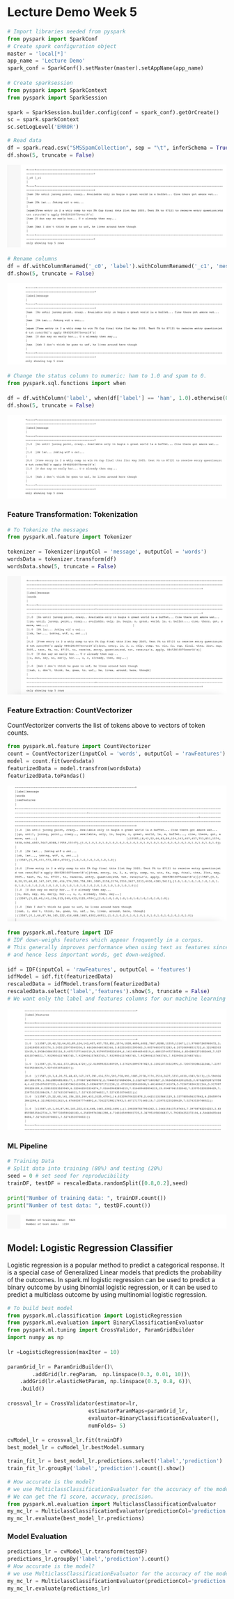 # Lecture Demo Week 5

```python
# Import libraries needed from pyspark
from pyspark import SparkConf
# Create spark configuration object
master = 'local[*]'
app_name = 'Lecture Demo'
spark_conf = SparkConf().setMaster(master).setAppName(app_name)

# Create sparksession
from pyspark import SparkContext
from pyspark import SparkSession

spark = SparkSession.builder.config(conf = spark_conf).getOrCreate()
sc = spark.sparkContext
sc.setLogLevel('ERROR')
```

```python
# Read data
df = spark.read.csv("SMSSpamCollection", sep = "\t", inferSchema = True, header = False)
df.show(5, truncate = False)
```

![截屏2021-01-07 下午10.35.58](https://raw.githubusercontent.com/DataDevLPY/TyporaPicStore/main/Picture202111220109120.png?token=AWS37JK4BSWSOWVOASP5CGTBTJ6XC)

```python
# Rename columns
df = df.withColumnRenamed('_c0', 'label').withColumnRenamed('_c1', 'message')
df.show(5, truncate = False)
```

![截屏2021-01-07 下午10.36.36](https://raw.githubusercontent.com/DataDevLPY/TyporaPicStore/main/Picture202111220109820.png?token=AWS37JNNXELWQWXMOHY5DL3BTJ6XG)

```python
# Change the status column to numeric: ham to 1.0 and spam to 0. 
from pyspark.sql.functions import when 

df = df.withColumn('label', when(df['label'] == 'ham', 1.0).otherwise(0.0))
df.show(5, truncate = False)
```

![截屏2021-01-07 下午10.39.32](https://raw.githubusercontent.com/DataDevLPY/TyporaPicStore/main/Picture202111220109526.png?token=AWS37JKLET57TXWN6UWKSQLBTJ6XQ)



### Feature Transformation: Tokenization

```python
# To Tokenize the messages
from pyspark.ml.feature import Tokenizer

tokenizer = Tokenizer(inputCol = 'message', outputCol = 'words')
wordsData = tokenizer.transform(df)
wordsData.show(5, truncate = False)
```

![截屏2021-01-07 下午10.43.52](https://raw.githubusercontent.com/DataDevLPY/TyporaPicStore/main/Picture202111220109315.png?token=AWS37JIX3D2X5WSB7A5SQODBTJ6X2)

### Feature Extraction: CountVectorizer

CountVectorizer converts the list of tokens above to vectors of token counts.

```python
from pyspark.ml.feature import CountVectorizer
count = CountVectorizer(inputCol = 'words', outputCol = 'rawFeatures')
model = count.fit(wordsdata)
featurizedData = model.transfrom(wordsData)
featurizedData.toPandas()
```

![截屏2021-01-07 下午10.50.43](https://raw.githubusercontent.com/DataDevLPY/TyporaPicStore/main/Picture202111220109818.png?token=AWS37JLGMI2NOLJKUJ4BAITBTJ6YS)

```python
from pyspark.ml.feature import IDF
# IDF down-weighs features which appear frequently in a corpus. 
# This generally improves performance when using text as features since most frequent, 
# and hence less important words, get down-weighed.

idf = IDF(inputCol = 'rawFeatures', outputCol = 'features')
idfModel = idf.fit(featurizedData)
rescaledData = idfModel.transform(featurizedData)
rescaledData.select('label','features').show(5, truncate = False)
# We want only the label and features columns for our machine learning models
```

![截屏2021-01-07 下午11.02.43](https://raw.githubusercontent.com/DataDevLPY/TyporaPicStore/main/Picture202111220109368.png?token=AWS37JPO7EB6KPAC6R5JLDDBTJ6ZC)

### ML Pipeline

```python
# Training Data
# Split data into training (80%) and testing (20%)
seed = 0 # set seed for reproducibility
trainDF, testDF = rescaledData.randomSplit([0.8,0.2],seed)

print("Number of training data: ", trainDF.count())
print("Number of test data: ", testDF.count())
```

![截屏2021-01-07 下午11.10.36](https://raw.githubusercontent.com/DataDevLPY/TyporaPicStore/main/Picture202111220109069.png?token=AWS37JOBY2QF537XPIFUNI3BTJ62G)

## Model: Logistic Regression Classifier

Logistic regression is a popular method to predict a categorical response. It is a special case of Generalized Linear models that predicts the probability of the outcomes. In spark.ml logistic regression can be used to predict a binary outcome by using binomial logistic regression, or it can be used to predict a multiclass outcome by using multinomial logistic regression.

```python
# To build best model
from pyspark.ml.classification import LogisticRegression
from pyspark.ml.evaluation import BinaryClassificationEvaluator
from pyspark.ml.tuning import CrossValidor, ParamGridBuilder
import numpy as np

lr =LogisticRegression(maxIter = 10)

paramGrid_lr = ParamGridBuilder()\
		.addGrid(lr.regParam， np.linspace(0.3, 0.01, 10))\
  	.addGrid(lr.elasticNetParam, np.linspace(0.3, 0.8, 6))\
    .build()

crossval_lr = CrossValidator(estimator=lr,
                          estimatorParamMaps=paramGrid_lr,
                          evaluator=BinaryClassificationEvaluator(),
                          numFolds= 5)    

cvModel_lr = crossval_lr.fit(trainDF)
best_model_lr = cvModel_lr.bestModel.summary


```



```python
train_fit_lr = best_model_lr.predictions.select('label','prediction')
train_fit_lr.groupBy('label','prediction').count().show()
```



```python
# How accurate is the model? 
# we use MulticlassClassificationEvaluator for the accuracy of the model
# We can get the f1 score, accuracy, precision.
from pyspark.ml.evaluation import MulticlassClassificationEvaluator
my_mc_lr = MulticlassClassificationEvaluator(predictionCol='prediction', labelCol='label', metricName='accuracy')
my_mc_lr.evaluate(best_model_lr.predictions)
```



### Model Evaluation

```python
predictions_lr = cvModel_lr.transform(testDF)
predictions_lr.groupBy('label','prediction').count()
# How accurate is the model?
# we use MulticlassClassificationEvaluator for the accuracy of the model
my_mc_lr = MulticlassClassificationEvaluator(predictionCol='prediction', labelCol='label', metricName='accuracy')
my_mc_lr.evaluate(predictions_lr)
```





































